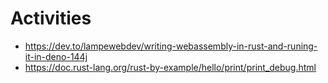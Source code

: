# Activities

- https://dev.to/lampewebdev/writing-webassembly-in-rust-and-runing-it-in-deno-144j
- https://doc.rust-lang.org/rust-by-example/hello/print/print_debug.html